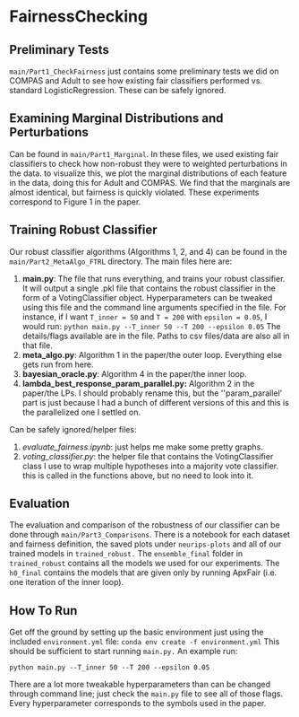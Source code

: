 # FairnessChecking

## Preliminary Tests
`main/Part1_CheckFairness` just contains some preliminary tests we did on COMPAS and Adult to see how existing fair classifiers performed vs. standard LogisticRegression. These can be safely ignored. 

## Examining Marginal Distributions and Perturbations
Can be found in `main/Part1_Marginal`. In these files, we used existing fair classifiers to check how non-robust they were to weighted perturbations in the data. to visualize this, we plot the marginal distributions of each feature in the data, doing this for Adult and COMPAS. We find that the marginals are almost identical, but fairness is quickly violated. These experiments correspond to Figure 1 in the paper.

## Training Robust Classifier
Our robust classifier algorithms (Algorithms 1, 2, and 4) can be found in the `main/Part2_MetaAlgo_FTRL` directory. The main files here are:
1. **main.py**: The file that runs everything, and trains your robust classifier. It will output a single .pkl file that contains the robust classifier in the form of a VotingClassifier object. Hyperparameters can be tweaked using this file and the command line arguments specified in the file. For instance, if I want `T_inner = 50` and `T = 200` with `epsilon = 0.05`, I would run:
`python main.py --T_inner 50 --T 200 --epsilon 0.05`
The details/flags available are in the file. Paths to csv files/data are also all in that file.
1. **meta_algo.py**: Algorithm 1 in the paper/the outer loop. Everything else gets run from here.
1. **bayesian_oracle.py**: Algorithm 4 in the paper/the inner loop.
1. **lambda_best_response_param_parallel.py:** Algorithm 2 in the paper/the LPs. I should probably rename this, but the ''param_parallel' part is just because I had a bunch of different versions of this and this is the parallelized one I settled on.

Can be safely ignored/helper files:
1. *evaluate_fairness.ipynb*: just helps me make some pretty graphs.
1. *voting_classifier.py*: the helper file that contains the VotingClassifier class I use to wrap multiple hypotheses into a majority vote classifier. this is called in the functions above, but no need to look into it.

## Evaluation
The evaluation and comparison of the robustness of our classifier can be done through `main/Part3_Comparisons`. There is a notebook for each dataset and fairness definition, the saved plots under `neurips-plots` and all of our trained models in `trained_robust.` The `ensemble_final` folder in `trained_robust` contains all the models we used for our experiments. The `h0_final` contains the models that are given only by running ApxFair (i.e. one iteration of the inner loop).

## How To Run
Get off the ground by setting up the basic environment just using the included `environment.yml` file:
`conda env create -f environment.yml`
This should be sufficient to start running `main.py.` An example run:

`python main.py --T_inner 50 --T 200 --epsilon 0.05`

There are a lot more tweakable hyperparameters than can be changed through command line; just check the `main.py` file to see all of those flags. Every hyperparameter corresponds to the symbols used in the paper.
